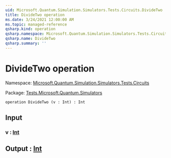 ```yaml
---
uid: Microsoft.Quantum.Simulation.Simulators.Tests.Circuits.DivideTwo
title: DivideTwo operation
ms.date: 3/24/2021 12:00:00 AM
ms.topic: managed-reference
qsharp.kind: operation
qsharp.namespace: Microsoft.Quantum.Simulation.Simulators.Tests.Circuits
qsharp.name: DivideTwo
qsharp.summary: ''
---
```


# DivideTwo operation

Namespace: [Microsoft.Quantum.Simulation.Simulators.Tests.Circuits](xref:Microsoft.Quantum.Simulation.Simulators.Tests.Circuits)

Package: [Tests.Microsoft.Quantum.Simulators](https://nuget.org/packages/Tests.Microsoft.Quantum.Simulators)




```qsharp
operation DivideTwo (v : Int) : Int
```


## Input

### v : [Int](xref:microsoft.quantum.lang-ref.int)





## Output : [Int](xref:microsoft.quantum.lang-ref.int)

